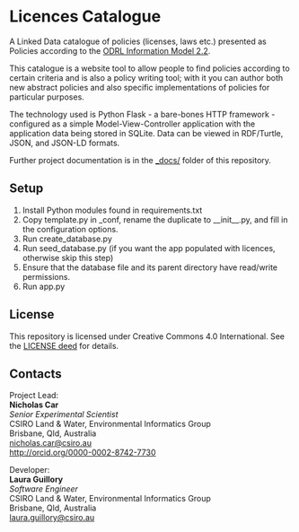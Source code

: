 # Licences Catalogue
A Linked Data catalogue of policies (licenses, laws etc.) presented as Policies according to the [ODRL Information Model 2.2](https://www.w3.org/TR/odrl-model/).

This catalogue is a website tool to allow people to find policies according to certain criteria and is also a policy writing tool; with it you can author both new abstract policies and also specific implementations of policies for particular purposes.

The technology used is Python Flask - a bare-bones HTTP framework - configured as a simple Model-View-Controller application with the application data being stored in SQLite. Data can be viewed in RDF/Turtle, JSON, and JSON-LD formats.

Further project documentation is in the [_docs/](_docs/) folder of this repository.

## Setup

1. Install Python modules found in requirements.txt
2. Copy template.py in _conf, rename the duplicate to \_\_init\_\_.py, and fill in the configuration options.
3. Run create_database.py
4. Run seed_database.py (if you want the app populated with licences, otherwise skip this step)
5. Ensure that the database file and its parent directory have read/write permissions.
6. Run app.py


## License
This repository is licensed under Creative Commons 4.0 International. See the [LICENSE deed](LICENSE) for details.

## Contacts
Project Lead:  
**Nicholas Car**  
*Senior Experimental Scientist*  
CSIRO Land & Water, Environmental Informatics Group  
Brisbane, Qld, Australia  
<nicholas.car@csiro.au>  
<http://orcid.org/0000-0002-8742-7730>  

Developer:  
**Laura Guillory**  
*Software Engineer*  
CSIRO Land & Water, Environmental Informatics Group  
Brisbane, Qld, Australia  
<laura.guillory@csiro.au>  
